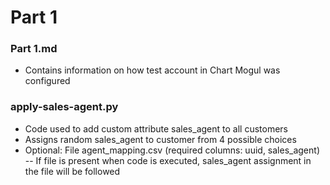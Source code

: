 # Part 1

### Part 1.md
- Contains information on how test account in Chart Mogul was configured

### apply-sales-agent.py
- Code used to add custom attribute sales_agent to all customers
- Assigns random sales_agent to customer from 4 possible choices
- Optional: File agent_mapping.csv (required columns: uuid, sales_agent) 
-- If file is present when code is executed, sales_agent assignment in the file will be followed



